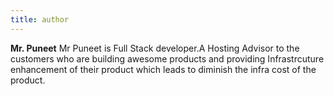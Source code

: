 ```yaml
---
title: author
---
```


**Mr. Puneet** Mr Puneet is Full Stack developer.A Hosting Advisor to the customers who are building awesome products and providing Infrastrcuture enhancement of their product which leads to diminish the infra cost of the product.
